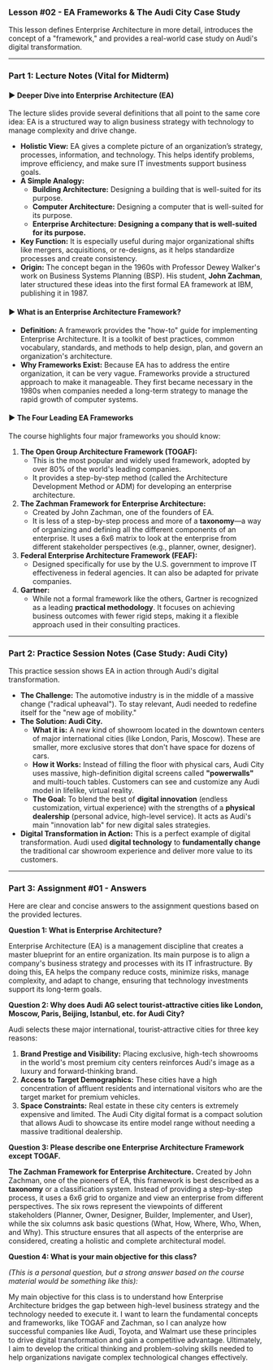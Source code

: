 
### **Lesson #02 - EA Frameworks & The Audi City Case Study**

This lesson defines Enterprise Architecture in more detail, introduces the concept of a "framework," and provides a real-world case study on Audi's digital transformation.

---

### **Part 1: Lecture Notes (Vital for Midterm)**

#### **► Deeper Dive into Enterprise Architecture (EA)**

The lecture slides provide several definitions that all point to the same core idea: EA is a structured way to align business strategy with technology to manage complexity and drive change.

*   **Holistic View:** EA gives a complete picture of an organization’s strategy, processes, information, and technology. This helps identify problems, improve efficiency, and make sure IT investments support business goals.
*   **A Simple Analogy:**
    *   **Building Architecture:** Designing a building that is well-suited for its purpose.
    *   **Computer Architecture:** Designing a computer that is well-suited for its purpose.
    *   **Enterprise Architecture:** **Designing a company that is well-suited for its purpose.**
*   **Key Function:** It is especially useful during major organizational shifts like mergers, acquisitions, or re-designs, as it helps standardize processes and create consistency.
*   **Origin:** The concept began in the 1960s with Professor Dewey Walker's work on Business Systems Planning (BSP). His student, **John Zachman**, later structured these ideas into the first formal EA framework at IBM, publishing it in 1987.

#### **► What is an Enterprise Architecture Framework?**

*   **Definition:** A framework provides the "how-to" guide for implementing Enterprise Architecture. It is a toolkit of best practices, common vocabulary, standards, and methods to help design, plan, and govern an organization's architecture.
*   **Why Frameworks Exist:** Because EA has to address the entire organization, it can be very vague. Frameworks provide a structured approach to make it manageable. They first became necessary in the 1980s when companies needed a long-term strategy to manage the rapid growth of computer systems.

#### **► The Four Leading EA Frameworks**

The course highlights four major frameworks you should know:

1.  **The Open Group Architecture Framework (TOGAF):**
    *   This is the most popular and widely used framework, adopted by over 80% of the world's leading companies.
    *   It provides a step-by-step method (called the Architecture Development Method or ADM) for developing an enterprise architecture.
2.  **The Zachman Framework for Enterprise Architecture:**
    *   Created by John Zachman, one of the founders of EA.
    *   It is less of a step-by-step process and more of a **taxonomy**—a way of organizing and defining all the different components of an enterprise. It uses a 6x6 matrix to look at the enterprise from different stakeholder perspectives (e.g., planner, owner, designer).
3.  **Federal Enterprise Architecture Framework (FEAF):**
    *   Designed specifically for use by the U.S. government to improve IT effectiveness in federal agencies. It can also be adapted for private companies.
4.  **Gartner:**
    *   While not a formal framework like the others, Gartner is recognized as a leading **practical methodology**. It focuses on achieving business outcomes with fewer rigid steps, making it a flexible approach used in their consulting practices.

---

### **Part 2: Practice Session Notes (Case Study: Audi City)**

This practice session shows EA in action through Audi's digital transformation.

*   **The Challenge:** The automotive industry is in the middle of a massive change ("radical upheaval"). To stay relevant, Audi needed to redefine itself for the "new age of mobility."
*   **The Solution: Audi City.**
    *   **What it is:** A new kind of showroom located in the downtown centers of major international cities (like London, Paris, Moscow). These are smaller, more exclusive stores that don't have space for dozens of cars.
    *   **How it Works:** Instead of filling the floor with physical cars, Audi City uses massive, high-definition digital screens called **"powerwalls"** and multi-touch tables. Customers can see and customize any Audi model in lifelike, virtual reality.
    *   **The Goal:** To blend the best of **digital innovation** (endless customization, virtual experience) with the strengths of a **physical dealership** (personal advice, high-level service). It acts as Audi's main "innovation lab" for new digital sales strategies.
*   **Digital Transformation in Action:** This is a perfect example of digital transformation. Audi used **digital technology** to **fundamentally change** the traditional car showroom experience and deliver more value to its customers.

---

### **Part 3: Assignment #01 - Answers**

Here are clear and concise answers to the assignment questions based on the provided lectures.

**Question 1: What is Enterprise Architecture?**

Enterprise Architecture (EA) is a management discipline that creates a master blueprint for an entire organization. Its main purpose is to align a company's business strategy and processes with its IT infrastructure. By doing this, EA helps the company reduce costs, minimize risks, manage complexity, and adapt to change, ensuring that technology investments support its long-term goals.

**Question 2: Why does Audi AG select tourist-attractive cities like London, Moscow, Paris, Beijing, Istanbul, etc. for Audi City?**

Audi selects these major international, tourist-attractive cities for three key reasons:
1.  **Brand Prestige and Visibility:** Placing exclusive, high-tech showrooms in the world's most premium city centers reinforces Audi's image as a luxury and forward-thinking brand.
2.  **Access to Target Demographics:** These cities have a high concentration of affluent residents and international visitors who are the target market for premium vehicles.
3.  **Space Constraints:** Real estate in these city centers is extremely expensive and limited. The Audi City digital format is a compact solution that allows Audi to showcase its entire model range without needing a massive traditional dealership.

**Question 3: Please describe one Enterprise Architecture Framework except TOGAF.**

**The Zachman Framework for Enterprise Architecture.** Created by John Zachman, one of the pioneers of EA, this framework is best described as a **taxonomy** or a classification system. Instead of providing a step-by-step process, it uses a 6x6 grid to organize and view an enterprise from different perspectives. The six rows represent the viewpoints of different stakeholders (Planner, Owner, Designer, Builder, Implementer, and User), while the six columns ask basic questions (What, How, Where, Who, When, and Why). This structure ensures that all aspects of the enterprise are considered, creating a holistic and complete architectural model.

**Question 4: What is your main objective for this class?**

*(This is a personal question, but a strong answer based on the course material would be something like this):*

My main objective for this class is to understand how Enterprise Architecture bridges the gap between high-level business strategy and the technology needed to execute it. I want to learn the fundamental concepts and frameworks, like TOGAF and Zachman, so I can analyze how successful companies like Audi, Toyota, and Walmart use these principles to drive digital transformation and gain a competitive advantage. Ultimately, I aim to develop the critical thinking and problem-solving skills needed to help organizations navigate complex technological changes effectively.